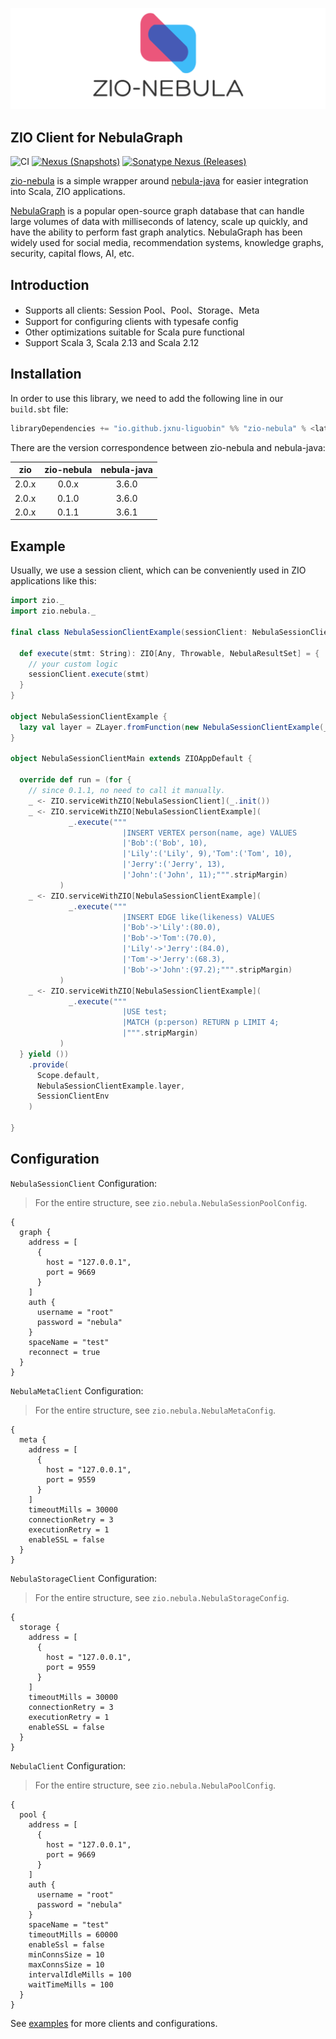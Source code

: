 ![](logo.png)

ZIO Client for NebulaGraph
---

![CI][Badge-CI] [![Nexus (Snapshots)][Badge-Snapshots]][Link-Snapshots] [![Sonatype Nexus (Releases)][Badge-Release]][Link-Release]


[Badge-CI]: https://github.com/nebula-contrib/zio-nebula/actions/workflows/scala.yml/badge.svg
[Badge-Snapshots]: https://img.shields.io/nexus/s/io.github.jxnu-liguobin/zio-nebula_3?server=https%3A%2F%2Foss.sonatype.org
[Link-Snapshots]: https://oss.sonatype.org/content/repositories/snapshots/io/github/jxnu-liguobin/zio-nebula_3/
[Link-Release]: https://index.scala-lang.org/nebula-contrib/zio-nebula/zio-nebula
[Badge-Release]: https://index.scala-lang.org/nebula-contrib/zio-nebula/zio-nebula/latest-by-scala-version.svg?platform=jvm


[zio-nebula](https://github.com/nebula-contrib/zio-nebula) is a simple wrapper around [nebula-java](https://github.com/vesoft-inc/nebula-java/) for easier integration into Scala, ZIO applications.

[NebulaGraph](https://github.com/vesoft-inc/nebula) is a popular open-source graph database that can handle large volumes of data with milliseconds of latency, scale up quickly, and have the ability to perform fast graph analytics. NebulaGraph has been widely used for social media, recommendation systems, knowledge graphs, security, capital flows, AI, etc.

## Introduction

- Supports all clients: Session Pool、Pool、Storage、Meta
- Support for configuring clients with typesafe config
- Other optimizations suitable for Scala pure functional
- Support Scala 3, Scala 2.13 and Scala 2.12

## Installation

In order to use this library, we need to add the following line in our `build.sbt` file:
```scala
libraryDependencies += "io.github.jxnu-liguobin" %% "zio-nebula" % <latest version>
```

There are the version correspondence between zio-nebula and nebula-java:

|  zio  | zio-nebula | nebula-java |
|:-----:|:----------:|:-----------:|
| 2.0.x |   0.0.x    |    3.6.0    |
| 2.0.x |   0.1.0    |    3.6.0    |
| 2.0.x |   0.1.1    |    3.6.1    |


## Example

Usually, we use a session client, which can be conveniently used in ZIO applications like this:
```scala
import zio._
import zio.nebula._

final class NebulaSessionClientExample(sessionClient: NebulaSessionClient) {

  def execute(stmt: String): ZIO[Any, Throwable, NebulaResultSet] = {
    // your custom logic
    sessionClient.execute(stmt)
  }
}

object NebulaSessionClientExample {
  lazy val layer = ZLayer.fromFunction(new NebulaSessionClientExample(_))
}

object NebulaSessionClientMain extends ZIOAppDefault {

  override def run = (for {
    // since 0.1.1, no need to call it manually.
    _ <- ZIO.serviceWithZIO[NebulaSessionClient](_.init()) 
    _ <- ZIO.serviceWithZIO[NebulaSessionClientExample](
             _.execute("""
                         |INSERT VERTEX person(name, age) VALUES 
                         |'Bob':('Bob', 10), 
                         |'Lily':('Lily', 9),'Tom':('Tom', 10),
                         |'Jerry':('Jerry', 13),
                         |'John':('John', 11);""".stripMargin)
           )
    _ <- ZIO.serviceWithZIO[NebulaSessionClientExample](
             _.execute("""
                         |INSERT EDGE like(likeness) VALUES
                         |'Bob'->'Lily':(80.0),
                         |'Bob'->'Tom':(70.0),
                         |'Lily'->'Jerry':(84.0),
                         |'Tom'->'Jerry':(68.3),
                         |'Bob'->'John':(97.2);""".stripMargin)
           )
    _ <- ZIO.serviceWithZIO[NebulaSessionClientExample](
             _.execute("""
                         |USE test;
                         |MATCH (p:person) RETURN p LIMIT 4;
                         |""".stripMargin)
           )
  } yield ())
    .provide(
      Scope.default,
      NebulaSessionClientExample.layer,
      SessionClientEnv
    )

}
```

## Configuration

`NebulaSessionClient` Configuration:
> For the entire structure, see `zio.nebula.NebulaSessionPoolConfig`.
```hocon
{
  graph {
    address = [
      {
        host = "127.0.0.1",
        port = 9669
      }
    ]
    auth {
      username = "root"
      password = "nebula"
    }
    spaceName = "test"
    reconnect = true
  }
}
```
`NebulaMetaClient` Configuration:
> For the entire structure, see `zio.nebula.NebulaMetaConfig`.
```hocon
{
  meta {
    address = [
      {
        host = "127.0.0.1",
        port = 9559
      }
    ]
    timeoutMills = 30000
    connectionRetry = 3
    executionRetry = 1
    enableSSL = false
  }
}
```
`NebulaStorageClient` Configuration:
> For the entire structure, see `zio.nebula.NebulaStorageConfig`.
```hocon
{
  storage {
    address = [
      {
        host = "127.0.0.1",
        port = 9559
      }
    ]
    timeoutMills = 30000
    connectionRetry = 3
    executionRetry = 1
    enableSSL = false
  }
}
```
`NebulaClient` Configuration:
> For the entire structure, see `zio.nebula.NebulaPoolConfig`.
```hocon
{
  pool {
    address = [
      {
        host = "127.0.0.1",
        port = 9669
      }
    ]
    auth {
      username = "root"
      password = "nebula"
    }
    spaceName = "test"
    timeoutMills = 60000
    enableSsl = false
    minConnsSize = 10
    maxConnsSize = 10
    intervalIdleMills = 100
    waitTimeMills = 100
  }
}
```

See [examples](./examples/src/main/scala/zio/nebula/example/) for more clients and configurations.
